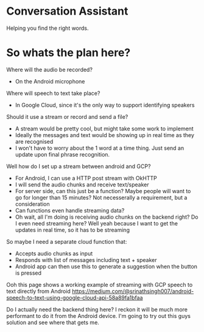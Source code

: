 # Conversation Assistant

Helping you find the right words.

# So whats the plan here?

Where will the audio be recorded?

- On the Android microphone

Where will speech to text take place?

- In Google Cloud, since it's the only way to support identifying speakers

Should it use a stream or record and send a file?

- A stream would be pretty cool, but might take some work to implement
- Ideally the messages and text would be showing up in real time as they are recognised
- I won't have to worry about the 1 word at a time thing. Just send an update upon final phrase recognition.

Well how do I set up a stream between android and GCP?

- For Android, I can use a HTTP post stream with OkHTTP
- I will send the audio chunks and receive text/speaker
- For server side, can this just be a function? Maybe people will want to go for longer than 15 minutes? Not necesserally a requirement, but a consideration
- Can functions even handle streaming data?
- Oh wait, all I'm doing is receiving audio chunks on the backend right? Do I even need streaming here? Well yeah because I want to get the updates in real time, so it has to be streaming

So maybe I need a separate cloud function that:

- Accepts audio chunks as input
- Responds with list of messages including text + speaker
- Android app can then use this to generate a suggestion when the button is pressed

Ooh this page shows a working example of streaming with GCP speech to text directly from Android
https://medium.com/@srinathsingh007/android-speech-to-text-using-google-cloud-api-58a89fa1bfaa

Do I actually need the backend thing here?  I reckon it will be much more performant to do it from the Android device.  I'm going to try out this guys solution and see where that gets me.